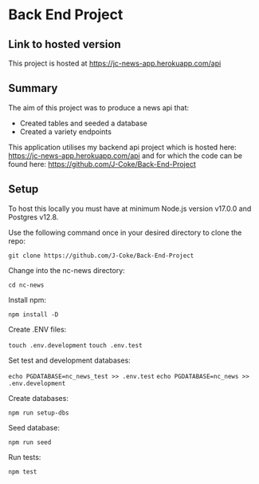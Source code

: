 # Back End Project

## Link to hosted version

This project is hosted at https://jc-news-app.herokuapp.com/api

## Summary

The aim of this project was to produce a news api that:

  - Created tables and seeded a database
  - Created a variety endpoints

This application utilises my backend api project which is hosted here: https://jc-news-app.herokuapp.com/api and for which the code can be found here: https://github.com/J-Coke/Back-End-Project

## Setup

To host this locally you must have at minimum Node.js version v17.0.0 and Postgres v12.8.

Use the following command once in your desired directory to clone the repo:

`git clone https://github.com/J-Coke/Back-End-Project`

Change into the nc-news directory:

`cd nc-news`

Install npm:

`npm install -D`

Create .ENV files:

`touch .env.development`
`touch .env.test`

Set test and development databases:

`echo PGDATABASE=nc_news_test >> .env.test`
`echo PGDATABASE=nc_news >> .env.development`

Create databases:

`npm run setup-dbs`

Seed database:

`npm run seed`

Run tests:

`npm test`
